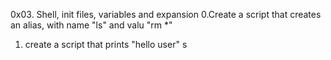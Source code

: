 0x03. Shell, init files, variables and expansion
0.Create a script that creates an alias, with name "ls" and valu "rm *"
1. create a script that prints "hello user"
s
